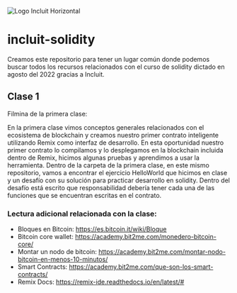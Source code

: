 ![Logo Incluit Horizontal](https://user-images.githubusercontent.com/51130069/186660674-b555cebc-60b7-4c3a-90a1-a15a5be5ada8.png)


# incluit-solidity

Creamos este repositorio para tener un lugar común donde podemos buscar todos los recursos relacionados con el curso de solidity dictado en agosto del 2022 gracias a Incluit.

## Clase 1

Filmina de la primera clase: 

En la primera clase vimos conceptos generales relacionados con el ecosistema de blockchain y creamos nuestro primer contrato inteligente utilizando Remix como interfaz de desarrollo. En esta oportunidad nuestro primer contrato lo compilamos y lo desplegamos en la blockchain incluida dentro de Remix, hicimos algunas pruebas y aprendimos a usar la herramienta. 
Dentro de la carpeta de la primera clase, en este mismo repositorio, vamos a encontrar el ejercicio HelloWorld que hicimos en clase y un desafío con su solución para practicar desarrollo en solidity. Dentro del desafío está escrito que responsabilidad debería tener cada una de las funciones que se encuentran escritas en el contrato.

### Lectura adicional relacionada con la clase:

 - Bloques en Bitcoin:  https://es.bitcoin.it/wiki/Bloque
 - Bitcoin core wallet:  https://academy.bit2me.com/monedero-bitcoin-core/
 - Montar un nodo de bitcoin:  https://academy.bit2me.com/montar-nodo-bitcoin-en-menos-10-minutos/
 - Smart Contracts:  https://academy.bit2me.com/que-son-los-smart-contracts/
 - Remix Docs: https://remix-ide.readthedocs.io/en/latest/#
